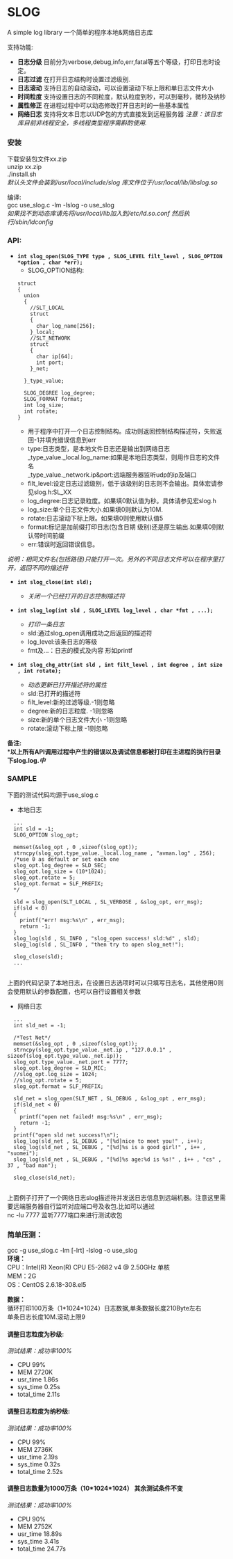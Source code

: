 # SLOG
A simple log library
一个简单的程序本地&网络日志库  

支持功能:
* **日志分级** 目前分为verbose,debug,info,err,fatal等五个等级，打印日志时设定。  
* **日志过滤** 在打开日志结构时设置过滤级别.  
* **日志滚动** 支持日志的自动滚动，可以设置滚动下标上限和单日志文件大小  
* **时间粒度** 支持设置日志的不同粒度，默认粒度到秒，可以到毫秒，微秒及纳秒  
* **属性修正** 在进程过程中可以动态修改打开日志时的一些基本属性  
* **网络日志** 支持将文本日志以UDP包的方式直接发到远程服务器
_注意：该日志库目前非线程安全，多线程类型程序需斟酌使用._

### 安装  
下载安装包文件xx.zip  
unzip xx.zip  
./install.sh  
_默认头文件会装到/usr/local/include/slog 库文件位于/usr/local/lib/libslog.so_    

编译:  
gcc use_slog.c -lm -lslog -o use_slog  
_如果找不到动态库请先将/usr/local/lib加入到/etc/ld.so.conf 然后执行/sbin/ldconfig_  


### API:
- **``int slog_open(SLOG_TYPE type , SLOG_LEVEL filt_level , SLOG_OPTION *option , char *err);``**
  * SLOG_OPTION结构:
  ```
  struct
  {
    union
    {
      //SLT_LOCAL
      struct
      {
        char log_name[256]; 
      }_local;
      //SLT_NETWORK
      struct
      {
        char ip[64];
        int port;
      }_net;
    
    }_type_value;

    SLOG_DEGREE log_degree;
    SLOG_FORMAT format;
    int log_size;
    int rotate;  
  }
  ```
  * 用于程序中打开一个日志控制结构。成功则返回控制结构描述符，失败返回-1并填充错误信息到err  
  * type:日志类型，是本地文件日志还是输出到网络日志   
    _type_value._local.log_name:如果是本地日志类型，则用作日志的文件名  
    _type_value._network.ip&port:远端服务器监听udp的ip及端口  
  * filt_level:设定日志过滤级别，低于该级别的日志则不会输出。具体宏请参见slog.h:SL_XX    
  * log_degree:日志记录粒度。如果填0默认值为秒。具体请参见宏slog.h  
  * log_size:单个日志文件大小.如果填0则默认为10M.  
  * rotate:日志滚动下标上限。如果填0则使用默认值5  
  * format:标记是加前缀打印日志(包含日期 级别)还是原生输出.如果填0则默认带时间前缀  
  * err:错误时返回错误信息。  

_说明：相同文件名(包括路径)只能打开一次。另外的不同日志文件可以在程序里打开，返回不同的描述符_


- **``int slog_close(int sld);``**  
  * _关闭一个已经打开的日志控制描述符_ 

- **``int slog_log(int sld , SLOG_LEVEL log_level , char *fmt , ...);``**  
  * _打印一条日志_  
  * sld:通过slog_open调用成功之后返回的描述符  
  * log_level:该条日志的等级  
  * fmt及...：日志的模式及内容 形如printf  

- **``int slog_chg_attr(int sld , int filt_level , int degree , int size , int rotate);``**    
  * _动态更新已打开描述符的属性_  
  * sld:已打开的描述符  
  * filt_level:新的过滤等级.-1则忽略  
  * degree:新的日志粒度. -1则忽略  
  * size:新的单个日志文件大小 -1则忽略  
  * rotate:滚动下标上限 -1则忽略  

**备注:**    
***以上所有API调用过程中产生的错误以及调试信息都被打印在主进程的执行目录下slog.log.*中***    

### SAMPLE
下面的测试代码均源于use_slog.c  
* 本地日志  
```
  ...
  int sld = -1;
  SLOG_OPTION slog_opt;

  memset(&slog_opt , 0 ,sizeof(slog_opt));
  strncpy(slog_opt.type_value._local.log_name , "avman.log" , 256);
  /*use 0 as default or set each one
  slog_opt.log_degree = SLD_SEC;
  slog_opt.log_size = (10*1024);
  slog_opt.rotate = 5;
  slog_opt.format = SLF_PREFIX;
  */
  
  sld = slog_open(SLT_LOCAL , SL_VERBOSE , &slog_opt, err_msg);
  if(sld < 0)
  {
    printf("err! msg:%s\n" , err_msg);
    return -1;
  }
  slog_log(sld , SL_INFO , "slog_open success! sld:%d" , sld);
  slog_log(sld , SL_INFO , "then try to open slog_net!");
  
  slog_close(sld);
  ...
  
```
上面的代码记录了本地日志，在设置日志选项时可以只填写日志名，其他使用0则会使用默认的参数配置，也可以自行设置相关参数  

* 网络日志
```
  ...
  int sld_net = -1;
  
  /*Test Net*/
  memset(&slog_opt , 0 ,sizeof(slog_opt));
  strncpy(slog_opt.type_value._net.ip , "127.0.0.1" , sizeof(slog_opt.type_value._net.ip));
  slog_opt.type_value._net.port = 7777;
  slog_opt.log_degree = SLD_MIC;
  //slog_opt.log_size = 1024;
  //slog_opt.rotate = 5;
  slog_opt.format = SLF_PREFIX;
  
  sld_net = slog_open(SLT_NET , SL_DEBUG , &slog_opt , err_msg);
  if(sld_net < 0)
  {
    printf("open net failed! msg:%s\n" , err_msg);
    return -1;
  }
  printf("open sld net success!\n");
  slog_log(sld_net , SL_DEBUG , "[%d]nice to meet you!" , i++);
  slog_log(sld_net , SL_DEBUG , "[%d]%s is a good girl!" , i++ , "suomei");
  slog_log(sld_net , SL_DEBUG , "[%d]%s age:%d is %s!" , i++ , "cs" , 37 , "bad man");
  
  slog_close(sld_net);
  
```
上面例子打开了一个网络日志slog描述符并发送日志信息到远端机器。注意这里需要远端服务器自行监听对应端口号及收包.比如可以通过  
nc -lu 7777 监听7777端口来进行测试收包

### 简单压测：  
gcc -g use_slog.c -lm [-lrt] -lslog -o use_slog  
**环境：**   
CPU：Intel(R) Xeon(R) CPU E5-2682 v4 @ 2.50GHz 单核  
MEM：2G  
OS：CentOS 2.6.18-308.el5  

**数据：**    
循环打印100万条（1\*1024\*1024）日志数据,单条数据长度210Byte左右  
单条日志长度10M.滚动上限9  

#### 调整日志粒度为秒级:
_测试结果：成功率100%_  
* CPU 99%  
* MEM 2720K    
* usr_time 1.86s  
* sys_time 0.25s  
* total_time 2.11s  


#### 调整日志粒度为纳秒级:  
_测试结果：成功率100%_  
* CPU 99%
* MEM 2736K
* usr_time 2.19s
* sys_time 0.32s
* total_time 2.52s

#### 调整日志数量为1000万条（10\*1024\*1024） 其余测试条件不变 
_测试结果：成功率100%_  
* CPU 90%
* MEM 2752K
* usr_time 18.89s
* sys_time 3.41s
* total_time 24.77s

